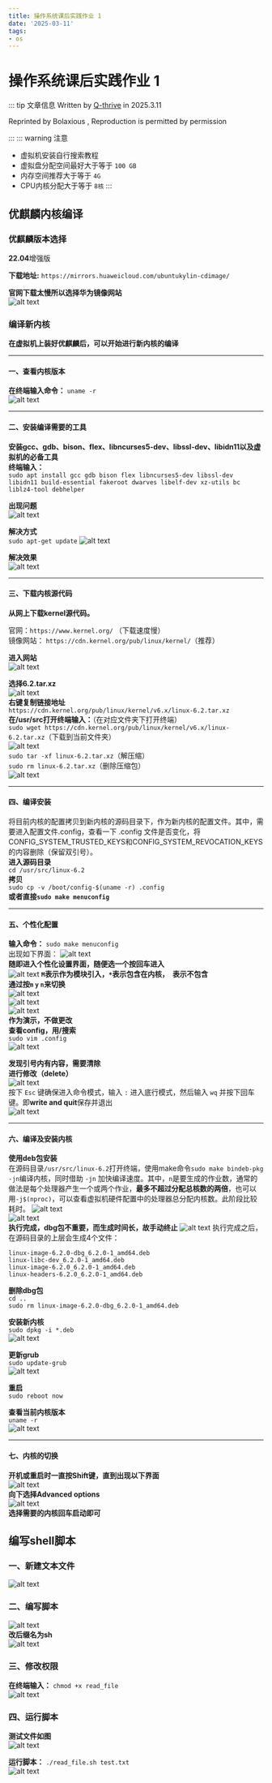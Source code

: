 ```yaml
---
title: 操作系统课后实践作业 1
date: '2025-03-11'
tags:
- os
---
```


# 操作系统课后实践作业 1
::: tip 文章信息
Written by [Q-thrive](https://github.com/Qthrive) in 2025.3.11 

Reprinted by Bolaxious , Reproduction is permitted by permission

:::
::: warning 注意
- 虚拟机安装自行搜索教程
- 虚拟盘分配空间最好大于等于 `100 GB`
- 内存空间推荐大于等于 `4G`
- CPU内核分配大于等于 `8核`
:::
## 优麒麟内核编译
### 优麒麟版本选择
**22.04**增强版

**下载地址:** `https://mirrors.huaweicloud.com/ubuntukylin-cdimage/`  

**官网下载太慢所以选择华为镜像网站**  
![alt text](image.png)

### 编译新内核
**在虚拟机上装好优麒麟后，可以开始进行新内核的编译**  
****
#### 一、查看内核版本  
**在终端输入命令：** `uname -r`  
![alt text](image-1.png)
****
#### 二、安装编译需要的工具
**安装gcc、gdb、bison、flex、libncurses5-dev、libssl-dev、libidn11以及虚拟机的必备工具**  
**终端输入：**  
`sudo apt install gcc gdb bison flex libncurses5-dev libssl-dev libidn11 build-essential fakeroot dwarves libelf-dev xz-utils bc liblz4-tool debhelper`  

**出现问题**  
![alt text](image-2.png)

**解决方式**  
`sudo apt-get update`
![alt text](image-3.png)

**解决效果**  
![alt text](image-4.png)  
****
#### 三、下载内核源代码
**从网上下载kernel源代码。**

官网：`https://www.kernel.org/` （下载速度慢）  
镜像网站：
`https://cdn.kernel.org/pub/linux/kernel/`（推荐）

**进入网站**  
![alt text](image-5.png)

**选择6.2.tar.xz**  
![alt text](image-6.png)  
**右键复制链接地址**  
`https://cdn.kernel.org/pub/linux/kernel/v6.x/linux-6.2.tar.xz`
**在/usr/src打开终端输入：**（在对应文件夹下打开终端）  
`sudo wget https://cdn.kernel.org/pub/linux/kernel/v6.x/linux-6.2.tar.xz`（下载到当前文件夹）  
![alt text](image-28.png)  
`sudo tar -xf linux-6.2.tar.xz`（解压缩）  
`sudo rm linux-6.2.tar.xz`（删除压缩包）  
![alt text](image-7.png)
****
#### 四、编译安装
将目前内核的配置拷贝到新内核的源码目录下，作为新内核的配置文件。其中，需要进入配置文件.config，查看一下 .config 文件是否变化，将CONFIG_SYSTEM_TRUSTED_KEYS和CONFIG_SYSTEM_REVOCATION_KEYS的内容删除（保留双引号）。  
**进入源码目录**  
`cd /usr/src/linux-6.2`  
**拷贝**  
`sudo cp -v /boot/config-$(uname -r) .config`  
**或者直接`sudo make menuconfig`**  
****
#### 五、个性化配置
**输入命令：** `sudo make menuconfig`  
出现如下界面： 
![alt text](image-9.png)  
**随即进入个性化设置界面，随便选一个按回车进入**  
![alt text](image-13.png)
**`M`表示作为模块引入，`*`表示包含在内核，` `表示不包含**  
**通过按`m` `y` `n`来切换**  
![alt text](image-14.png)  
![alt text](image-15.png)  
![alt text](image-16.png)  
**作为演示，不做更改**  
**查看config，用/搜索**  
`sudo vim .config`  
![alt text](image-8.png)  

**发现引号内有内容，需要清除**  
**进行修改（delete）**   
![alt text](image-12.png)  
按下 `Esc` 键确保进入命令模式，输入 `:` 进入底行模式，然后输入 `wq` 并按下回车键。即**write and quit**保存并退出  
![alt text](image-17.png)
****
#### 六、编译及安装内核  
**使用deb包安装**  
在源码目录`/usr/src/linux-6.2`打开终端，使用make命令`sudo make bindeb-pkg -jn`编译内核，同时借助 `-jn` 加快编译速度。其中，`n`是要生成的作业数，通常的做法是每个处理器产生一个或两个作业，**最多不超过分配总核数的两倍**，也可以用`-j$(nproc)`，可以查看虚拟机硬件配置中的处理器总分配内核数。此阶段比较耗时。 
![alt text](image-20.png)   
![alt text](image-18.png)  
**执行完成，dbg包不重要，而生成时间长，故手动终止**
![alt text](image-19.png)
执行完成之后，在源码目录的上层会生成4个文件：  
```
linux-image-6.2.0-dbg_6.2.0-1_amd64.deb
linux-libc-dev_6.2.0-1_amd64.deb
linux-image-6.2.0_6.2.0-1_amd64.deb
linux-headers-6.2.0_6.2.0-1_amd64.deb
```  
**删除dbg包**  
`cd ..`  
`sudo rm linux-image-6.2.0-dbg_6.2.0-1_amd64.deb`

**安装新内核**  
`sudo dpkg -i *.deb`  
![alt text](image-27.png)  

**更新grub**  
`sudo update-grub`  
![alt text](image-29.png)  

**重启**  
`sudo reboot now`  

**查看当前内核版本**  
`uname -r`  
![alt text](image-30.png)  
****
#### 七、内核的切换  
**开机或重启时一直按Shift键，直到出现以下界面**  
![alt text](image-31.png)  
**向下选择Advanced options**  
![alt text](image-32.png)  
**选择需要的内核回车启动即可**  


## 编写shell脚本  
### 一、新建文本文件  
![alt text](image-21.png)  

### 二、编写脚本  
![alt text](image-22.png)  
**改后缀名为sh**  
![alt text](image-23.png)  

### 三、修改权限  
**在终端输入：** `chmod +x read_file`  
![alt text](image-24.png)  

### 四、运行脚本  
**测试文件如图**  
![alt text](image-25.png)  

**运行脚本：** `./read_file.sh test.txt`  
![alt text](image-26.png)

